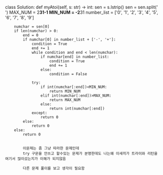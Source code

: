 

class Solution:
    def myAtoi(self, s: str) -> int:
        sen = s.lstrip()
        sen = sen.split(' ')
        MAX_NUM = 2**31-1
        MIN_NUM = -2**31
        number_list = ['0', '1', '2', '3', '4', '5', '6', '7', '8', '9']
               
        numchar = sen[0]
        if len(numchar) > 0:
            end = 0
            if numchar[0] in number_list + ['-', '+']:
                condition = True
                end += 1
                while condition and end < len(numchar):
                    if numchar[end] in number_list:
                        condition = True
                        end += 1
                    else:
                        condition = False

                try:
                    if int(numchar[:end])<MIN_NUM:
                        return MIN_NUM
                    elif int(numchar[:end])>MAX_NUM:
                        return MAX_NUM
                    else:
                        return int(numchar[:end])
                except:
                    return 0
            else:
                return 0
        else:
            return 0       
            
            
            이문제는 좀 그냥 따라한 문제인데
            try 구문을 안쓰고 할수있는 문제가 분명한데도 나는왜 이새끼가 트라이와 리턴을 여기서 많이섰는지가 이해가 되지않음
            
            다른 문제 풀이를 보고 생각이 필요함 
